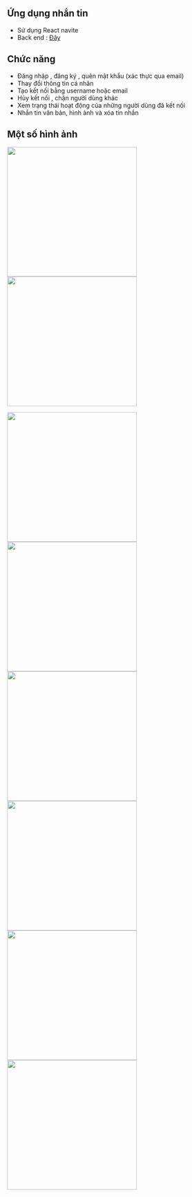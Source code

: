 ## Ứng dụng nhắn tin
- Sử dụng React navite
- Back end : [Đây](https://github.com/nvkien123/api-chat-online)
## Chức năng
- Đăng nhập , đăng ký , quên mật khẩu (xác thực qua email)
- Thay đổi thông tin cá nhân
- Tạo kết nối bằng username hoặc email
- Hủy kết nối , chặn người dùng khác
- Xem trạng thái hoạt động của những người dùng đã kết nối
- Nhắn tin văn bản, hình ảnh và xóa tin nhắn
## Một số hình ảnh
<p float="left">
<img src="https://firebasestorage.googleapis.com/v0/b/messenger-da484.appspot.com/o/demo%2F97b162da0d74d02a89657.jpg?alt=media&token=447fdff0-ebad-403f-8981-ead4e7222c1f" height="300">
<img src="https://firebasestorage.googleapis.com/v0/b/messenger-da484.appspot.com/o/demo%2F6ce2e7be8810554e0c016.jpg?alt=media&token=6ccdd051-343b-4d95-bd70-8a645f4f356f" height="300">
</p>
<p float="left">
<img src="https://firebasestorage.googleapis.com/v0/b/messenger-da484.appspot.com/o/demo%2F379bd6d1b97f64213d6e5.jpg?alt=media&token=d7b7bbaa-b8fc-4e00-9335-14338ccf0643" height="300">
<img src="https://firebasestorage.googleapis.com/v0/b/messenger-da484.appspot.com/o/demo%2F6f5dde81a32f7e71273e.jpg?alt=media&token=f8dd2117-fc57-472e-b6ef-8f2e1f9c1de9" height="300">
<img src="https://firebasestorage.googleapis.com/v0/b/messenger-da484.appspot.com/o/demo%2Fbf2526c948679539cc762.jpg?alt=media&token=36133c3c-e1e9-4198-91ce-f905d77b9db1" height="300">
<img src="https://firebasestorage.googleapis.com/v0/b/messenger-da484.appspot.com/o/demo%2Fa30a71891e27c3799a368.jpg?alt=media&token=05a86f02-00cf-47f5-8540-322860872afe" height="300">
<img src="https://firebasestorage.googleapis.com/v0/b/messenger-da484.appspot.com/o/demo%2F39afbebfd1110c4f55004.jpg?alt=media&token=beb38c86-82c7-4597-ae57-6a21510e283b" height="300">
<img src="https://firebasestorage.googleapis.com/v0/b/messenger-da484.appspot.com/o/demo%2F065ab6ebd845051b5c541.jpg?alt=media&token=5bbd7eae-9446-4d78-b69e-cbc129452fe7" height="300">
</p>
